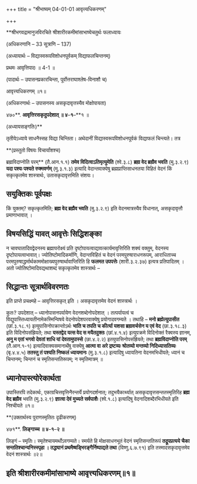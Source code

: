 +++
title = "श्रीभाष्यम् 04-01-01 आवृत्त्यधिकरणम्"

+++
<div claऽऽ="elementor-widget-container">

**श्रीभगवद्रामानुजविरचिते श्रीशारीरकमीमांसाभाष्येचतुर्थः फलाध्यायः

(अधिकरणानि – 33 सूत्राणि – 137)

(अध्यायार्थः – विद्यास्वरूपविशोधनपूर्वकम् विद्याफलचिन्तनम्)

प्रथमः आवृत्तिपादः ॥ 4-1 ॥



(पादार्थः – उपासनप्रकारचिन्ता, पूर्वोत्तराघाश्लेष-विनाशौ च)

आवृत्त्यधिकरणम् ॥१॥

(अधिकरणार्थः – उपासनस्य असकृदावृत्तस्यैव मोक्षोपायता)

४७०**. **आवृत्तिरसकृदुपदेशात् ॥ ४**–**१**–**१ ॥

(अध्यायसङ्गतिः)**

तृतीयेऽध्याये साधनैस्सह विद्या चिन्तिता। अथेदानीं विद्यास्वरूपविशोधनपूर्वकं विद्याफलं चिन्त्यते। तत्र

**(प्रस्तुतो विषयः विचार्यांशश्च)

ब्रह्मविदाप्नोति परम्** (तै.आन.१.१) **तमेव विदित्वाऽतिमृत्युमेति** (श्वे.३.८) **ब्रह्म वेद ब्रह्मैव भवति** (मु.३.२.९) **यदा पश्यः पश्यते रुक्मवर्णम्** (मु.३.१.३) इत्यादि वेदान्तवाक्येषु ब्रह्मप्राप्तिसाधनतया विहितं वेदनं किं सकृत्कृतमेव शास्त्रार्थः, उतासकृदावृत्तमिति संशयः।

## सयुक्तिकः पूर्वपक्षः

किं युक्तम्? सकृत्कृतमिति; **ब्रह्म वेद ब्रह्मैव भवति** (मु.३.२.९) इति वेदनमात्रस्यैव विधानात्, असकृदावृत्तौ प्रमाणाभावात् ।

## विषयसिद्धिं यावत् आवृत्तेः सिद्धिशङ्का

न चावघातादिवद्वेदनस्य ब्रह्मापरोक्ष्यं प्रति दृष्टोपायत्वाद्यावत्कार्यमावृत्तिरिति शक्यं वक्तुम्, वेदनस्य दृष्टोपायत्वाभावात्। ज्योतिष्टोमादिकर्माणि, वेदान्तविहितं च वेदनं परमपुरुषाराधनरूपम्, आराधिताच्च परमपुरुषाद्धर्मार्थकाममोक्षाख्यपुरुषार्थावाप्तिरिति हि **फलमत उपपत्तेः** (शारी.३.२.३७) इत्यत्र प्रतिपादितम् । अतो ज्योतिष्टोमादिवद्यथाशब्दं सकृत्कृतमेव शास्त्रार्थः –

## सिद्धान्तः सूत्रार्थविवरणतः

इति प्राप्ते प्रचक्ष्महे – आवृत्तिरसकृत् इति । असकृदावृत्तमेव वेदनं शास्त्रार्थः ।

कुतः? उपदेशात् – ध्यानोपासनपर्यायेण वेदनशब्देनोपदेशात् । तत्पर्यायत्वं च विद्युपास्तिध्यायतीनामेकस्मिन्विषये वेदनोपदेशपरवाक्येषु प्रयोगादवगम्यते । तथाहि – **मनो ब्रह्मेत्युपासीत** (छां.३.१८.१) इत्युपासिनोपक्रान्तोऽर्थः **भाति च तपति च कीर्त्या यशसा ब्रह्मवर्चसेन य एवं वेद** (छा.३.१८.३) इति विदिनोपसंह्रियते; तथा **यस्तद्वेद यत्स वेद स मयैतदुक्तः** (छां.४.१.४) इत्युपक्रमे विदिनोक्तं रैक्वस्य ज्ञानम्,
**अनु म एतां भगवो देवतां शाधि यां देवतामुपास्से** (छा.४.२.२) इतयुपासिनोपसंह्रियते; तथा
**ब्रह्मविदाप्नोति परम्** (तै.आन.१-१) इत्यादिवाक्यसमानार्थेषु वाक्येषु **आत्मा वा अरे द्रष्टव्यः श्रोतव्यो मन्तव्यो निदिध्यासतिव्यः** (बृ.४.४.५) **ततस्तु तं पश्यति निष्कलं ध्यायमानः** (मु.३.१.८) इत्यादिषु ध्यायतिना वेदनमभिधीयते; ध्यानं च चिन्तनम्; चिन्तनं च स्मृतिसन्ततिरूपम्; न स्मृतिमात्रम् ॥

## ध्यानोपास्त्योरेकार्थता

उपास्तिरपि तदेकार्थः, एकाग्रचित्तवृत्तिनैरन्तर्ये प्रयोगदर्शनात्; तदुभयैकार्थ्यात् असकृदावृत्तसन्ततस्मृतिरिह **ब्रह्म वेद ब्रह्मैव** भवति (मु.३.२.९) **ज्ञात्वा देवं मुच्यते सर्वपाशैः** (श्वे.१.८) इत्यादिषु वेदनादिशब्दैरभिधीयते इति निश्चीयते ॥१॥

**(उक्तार्थस्य पुराणस्मृतितः दृढीकरणम्)

४७१**. **लिङ्गाच्च ॥ ४**–**१**–**२ ॥**

लिङ्गं – स्मृतिः। स्मृतेश्चायमर्थोऽवगम्यते। स्मर्यते हि मोक्षसाधनभूतं वेदनं स्मृतिसन्ततिरूपं **तद्रूपप्रत्यये चैका सन्ततिश्चान्यनिस्स्पृहा । तद्ध्यानं प्रथमैष्षड्भिरङ्गैर्निष्पाद्यते तथा** (विष्णु.६.७.९१) इति तस्मादसकृदावृत्तमेव वेदनं शास्त्रार्थः ॥२॥

## इति श्रीशारीरकमीमांसाभाष्ये आवृत्त्यधिकरणम्॥१॥

</div>
